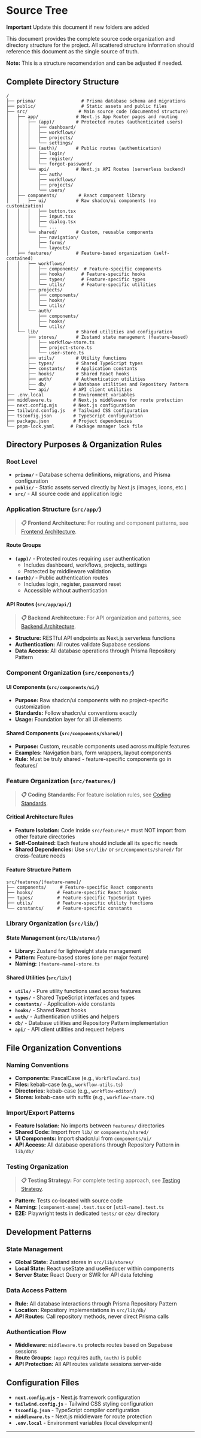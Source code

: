 # Source Tree

**Important** Update this document if new folders are added

This document provides the complete source code organization and directory structure for the project. All scattered structure information should reference this document as the single source of truth. 

**Note:** This is a structure recomendation and can be adjusted if needed.

## Complete Directory Structure

```plaintext
/
├── prisma/                 # Prisma database schema and migrations
├── public/                 # Static assets and public files
├── src/                   # Main source code (documented structure)
│   ├── app/              # Next.js App Router pages and routing
│   │   ├── (app)/        # Protected routes (authenticated users)
│   │   │   ├── dashboard/
│   │   │   ├── workflows/
│   │   │   ├── projects/
│   │   │   └── settings/
│   │   ├── (auth)/       # Public routes (authentication)
│   │   │   ├── login/
│   │   │   ├── register/
│   │   │   └── forgot-password/
│   │   └── api/          # Next.js API Routes (serverless backend)
│   │       ├── auth/
│   │       ├── workflows/
│   │       ├── projects/
│   │       └── users/
│   ├── components/        # React component library
│   │   ├── ui/           # Raw shadcn/ui components (no customization)
│   │   │   ├── button.tsx
│   │   │   ├── input.tsx
│   │   │   ├── dialog.tsx
│   │   │   └── ...
│   │   └── shared/       # Custom, reusable components
│   │       ├── navigation/
│   │       ├── forms/
│   │       └── layouts/
│   ├── features/         # Feature-based organization (self-contained)
│   │   ├── workflows/
│   │   │   ├── components/  # Feature-specific components
│   │   │   ├── hooks/      # Feature-specific hooks
│   │   │   ├── types/      # Feature-specific types
│   │   │   └── utils/      # Feature-specific utilities
│   │   ├── projects/
│   │   │   ├── components/
│   │   │   ├── hooks/
│   │   │   └── utils/
│   │   └── auth/
│   │       ├── components/
│   │       ├── hooks/
│   │       └── utils/
│   └── lib/              # Shared utilities and configuration
│       ├── stores/       # Zustand state management (feature-based)
│       │   ├── workflow-store.ts
│       │   ├── project-store.ts
│       │   └── user-store.ts
│       ├── utils/        # Utility functions
│       ├── types/        # Shared TypeScript types
│       ├── constants/    # Application constants
│       ├── hooks/        # Shared React hooks
│       ├── auth/         # Authentication utilities
│       ├── db/          # Database utilities and Repository Pattern
│       └── api/         # API client utilities
├── .env.local           # Environment variables
├── middleware.ts        # Next.js middleware for route protection
├── next.config.mjs      # Next.js configuration
├── tailwind.config.js   # Tailwind CSS configuration
├── tsconfig.json        # TypeScript configuration
├── package.json         # Project dependencies
└── pnpm-lock.yaml      # Package manager lock file
```

## Directory Purposes & Organization Rules

### **Root Level**

- **`prisma/`** - Database schema definitions, migrations, and Prisma configuration
- **`public/`** - Static assets served directly by Next.js (images, icons, etc.)
- **`src/`** - All source code and application logic

### **Application Structure (`src/app/`)**

> **📋 Frontend Architecture:** For routing and component patterns, see [Frontend Architecture](./10-frontend-architecture.md).

#### **Route Groups**
- **`(app)/`** - Protected routes requiring user authentication
  - Includes dashboard, workflows, projects, settings
  - Protected by middleware validation
- **`(auth)/`** - Public authentication routes
  - Includes login, register, password reset
  - Accessible without authentication

#### **API Routes (`src/app/api/`)**
> **📋 Backend Architecture:** For API organization and patterns, see [Backend Architecture](./11-backend-architecture.md).

- **Structure:** RESTful API endpoints as Next.js serverless functions
- **Authentication:** All routes validate Supabase sessions
- **Data Access:** All database operations through Prisma Repository Pattern

### **Component Organization (`src/components/`)**

#### **UI Components (`src/components/ui/`)**
- **Purpose:** Raw shadcn/ui components with no project-specific customization
- **Standards:** Follow shadcn/ui conventions exactly
- **Usage:** Foundation layer for all UI elements

#### **Shared Components (`src/components/shared/`)**
- **Purpose:** Custom, reusable components used across multiple features
- **Examples:** Navigation bars, form wrappers, layout components
- **Rule:** Must be truly shared - feature-specific components go in features/

### **Feature Organization (`src/features/`)**

> **📋 Coding Standards:** For feature isolation rules, see [Coding Standards](./coding-standards.md).

#### **Critical Architecture Rules**
- **Feature Isolation:** Code inside `src/features/*` must NOT import from other feature directories
- **Self-Contained:** Each feature should include all its specific needs
- **Shared Dependencies:** Use `src/lib/` or `src/components/shared/` for cross-feature needs

#### **Feature Structure Pattern**
```plaintext
src/features/[feature-name]/
├── components/     # Feature-specific React components
├── hooks/         # Feature-specific React hooks
├── types/         # Feature-specific TypeScript types
├── utils/         # Feature-specific utility functions
└── constants/     # Feature-specific constants
```

### **Library Organization (`src/lib/`)**

#### **State Management (`src/lib/stores/`)**
- **Library:** Zustand for lightweight state management
- **Pattern:** Feature-based stores (one per major feature)
- **Naming:** `[feature-name]-store.ts`

#### **Shared Utilities (`src/lib/`)**
- **`utils/`** - Pure utility functions used across features
- **`types/`** - Shared TypeScript interfaces and types
- **`constants/`** - Application-wide constants
- **`hooks/`** - Shared React hooks
- **`auth/`** - Authentication utilities and helpers
- **`db/`** - Database utilities and Repository Pattern implementation
- **`api/`** - API client utilities and request helpers

## File Organization Conventions

### **Naming Conventions**
- **Components:** PascalCase (e.g., `WorkflowCard.tsx`)
- **Files:** kebab-case (e.g., `workflow-utils.ts`)
- **Directories:** kebab-case (e.g., `workflow-editor/`)
- **Stores:** kebab-case with suffix (e.g., `workflow-store.ts`)

### **Import/Export Patterns**
- **Feature Isolation:** No imports between `features/` directories
- **Shared Code:** Import from `lib/` or `components/shared/`
- **UI Components:** Import shadcn/ui from `components/ui/`
- **API Access:** All database operations through Repository Pattern in `lib/db/`

### **Testing Organization**
> **📋 Testing Strategy:** For complete testing approach, see [Testing Strategy](./16-testing-strategy.md).

- **Pattern:** Tests co-located with source code
- **Naming:** `[component-name].test.tsx` or `[util-name].test.ts`
- **E2E:** Playwright tests in dedicated `tests/` or `e2e/` directory

## Development Patterns

### **State Management**
- **Global State:** Zustand stores in `src/lib/stores/`
- **Local State:** React useState and useReducer within components
- **Server State:** React Query or SWR for API data fetching

### **Data Access Pattern**
- **Rule:** All database interactions through Prisma Repository Pattern
- **Location:** Repository implementations in `src/lib/db/`
- **API Routes:** Call repository methods, never direct Prisma calls

### **Authentication Flow**
- **Middleware:** `middleware.ts` protects routes based on Supabase sessions
- **Route Groups:** `(app)` requires auth, `(auth)` is public
- **API Protection:** All API routes validate sessions server-side

## Configuration Files

- **`next.config.mjs`** - Next.js framework configuration
- **`tailwind.config.js`** - Tailwind CSS styling configuration
- **`tsconfig.json`** - TypeScript compiler configuration
- **`middleware.ts`** - Next.js middleware for route protection
- **`.env.local`** - Environment variables (local development)

---